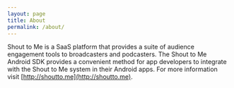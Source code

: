 ```yaml
---
layout: page
title: About
permalink: /about/
---
```


Shout to Me is a SaaS platform that provides a suite of audience engagement tools to broadcasters and podcasters.
The Shout to Me Android SDK provides a convenient method for app developers to integrate with the Shout to Me system
in their Android apps.  For more information visit [http://shoutto.me](http://shoutto.me).